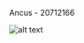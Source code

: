 Ancus - 20712166

![alt text](https://github.com/AL-root/blob/COMP3111-Lab1-2023S/Change.jpg?raw=true)
